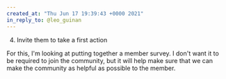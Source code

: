 ```yaml
---
created_at: "Thu Jun 17 19:39:43 +0000 2021"
in_reply_to: @leo_guinan
---
```


4. Invite them to take a first action

For this, I'm looking at putting together a member survey. I don't want it to be required to join the community, but it will help make sure that we can make the community as helpful as possible to the member.